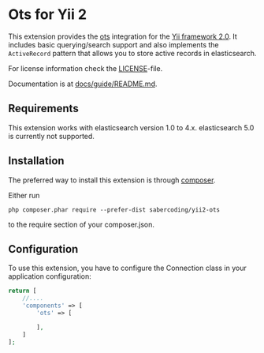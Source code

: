 Ots for Yii 2
==============================================

This extension provides the [ots](https://help.aliyun.com/document_detail/27280.html?spm=5176.7727283.6.539.MdnSPT) integration for the [Yii framework 2.0](http://www.yiiframework.com).
It includes basic querying/search support and also implements the `ActiveRecord` pattern that allows you to store active
records in elasticsearch.

For license information check the [LICENSE](LICENSE.md)-file.

Documentation is at [docs/guide/README.md](docs/guide/README.md).

Requirements
------------

This extension works with elasticsearch version 1.0 to 4.x. elasticsearch 5.0 is currently not supported.

Installation
------------

The preferred way to install this extension is through [composer](http://getcomposer.org/download/).

Either run

```
php composer.phar require --prefer-dist sabercoding/yii2-ots
```

to the require section of your composer.json.

Configuration
-------------

To use this extension, you have to configure the Connection class in your application configuration:

```php
return [
    //....
    'components' => [
        'ots' => [

        ],
    ]
];
```
